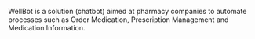 WellBot is a solution (chatbot) aimed at pharmacy companies to automate processes such as Order Medication, Prescription Management and Medication Information.
